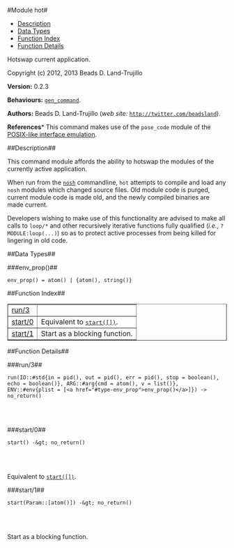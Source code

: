 

#Module hot#
* [Description](#description)
* [Data Types](#types)
* [Function Index](#index)
* [Function Details](#functions)


Hotswap current application.

Copyright (c) 2012, 2013 Beads D. Land-Trujillo

__Version:__ 0.2.3

__Behaviours:__ [`gen_command`](gen_command.md).

__Authors:__ Beads D. Land-Trujillo (_web site:_ [`http://twitter.com/beadsland`](http://twitter.com/beadsland)).

__References__* This command makes use of the `pose_code` module of the
[POSIX-like interface
emulation](http://github.com/beadsland/pose).
<a name="description"></a>

##Description##


 This command module affords the
ability to hotswap the modules of the currently active application.



When run from the [`nosh`](http://github.com/beadsland/nosh)
commandline, `hot` attempts to compile and load any `nosh` modules
which changed source files.  Old module code is purged, current module
code is made old, and the newly compiled binaries are made current.

Developers wishing to make use of this functionality are advised to
make all calls to `loop/*` and other recursively iterative functions
fully qualified (_i.e._, `?MODULE:loop(...)`) so as to protect
active processes from being killed for lingering in old code.
<a name="types"></a>

##Data Types##




###<a name="type-env_prop">env_prop()</a>##



	env_prop() = atom() | {atom(), string()}
<a name="index"></a>

##Function Index##


<table width="100%" border="1" cellspacing="0" cellpadding="2" summary="function index"><tr><td valign="top"><a href="#run-3">run/3</a></td><td></td></tr><tr><td valign="top"><a href="#start-0">start/0</a></td><td>Equivalent to <a href="#start-1"><tt>start([])</tt></a>.</td></tr><tr><td valign="top"><a href="#start-1">start/1</a></td><td>Start as a blocking function.</td></tr></table>


<a name="functions"></a>

##Function Details##

<a name="run-3"></a>

###run/3##


	run(IO::#std{in = pid(), out = pid(), err = pid(), stop = boolean(), echo = boolean()}, ARG::#arg{cmd = atom(), v = list()}, ENV::#env{plist = [<a href="#type-env_prop">env_prop()</a>]}) -> no_return()
<br></br>


<a name="start-0"></a>

###start/0##


	start() -&gt; no_return()
<br></br>


Equivalent to [`start([])`](#start-1).<a name="start-1"></a>

###start/1##


	start(Param::[atom()]) -&gt; no_return()
<br></br>


Start as a blocking function.